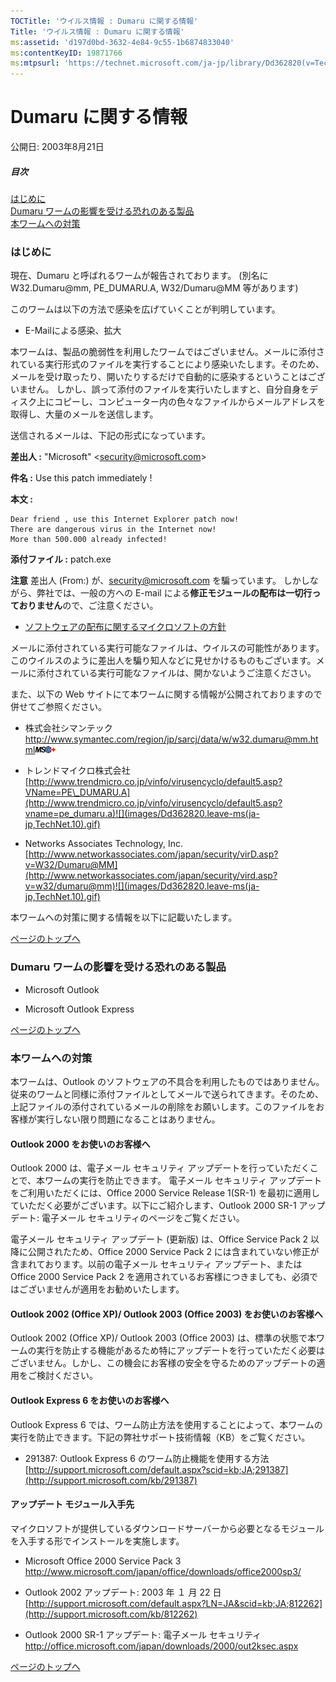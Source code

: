 ```yaml
---
TOCTitle: 'ウイルス情報 : Dumaru に関する情報'
Title: 'ウイルス情報 : Dumaru に関する情報'
ms:assetid: 'd197d0bd-3632-4e84-9c55-1b6874833040'
ms:contentKeyID: 19871766
ms:mtpsurl: 'https://technet.microsoft.com/ja-jp/library/Dd362820(v=TechNet.10)'
---
```


Dumaru に関する情報
===================

公開日: 2003年8月21日

##### 目次

[](#ecaa)[はじめに](#ecaa)  
[](#ebaa)[Dumaru ワームの影響を受ける恐れのある製品](#ebaa)  
[](#eaaa)[本ワームへの対策](#eaaa)  

### はじめに

現在、Dumaru と呼ばれるワームが報告されております。 (別名に W32.Dumaru@mm, PE\_DUMARU.A, W32/Dumaru@MM 等があります)

このワームは以下の方法で感染を広げていくことが判明しています。

-   E-Mailによる感染、拡大

本ワームは、製品の脆弱性を利用したワームではございません。メールに添付されている実行形式のファイルを実行することにより感染いたします。そのため、メールを受け取ったり、開いたりするだけで自動的に感染するということはございません。 しかし、誤って添付のファイルを実行いたしますと、自分自身をディスク上にコピーし、コンピューター内の色々なファイルからメールアドレスを取得し、大量のメールを送信します。

送信されるメールは、下記の形式になっています。

**差出人 :** "Microsoft" &lt;security@microsoft.com&gt;

**件名 :** Use this patch immediately !

**本文 :**

```
Dear friend , use this Internet Explorer patch now!
There are dangerous virus in the Internet now!
More than 500.000 already infected!
```

**添付ファイル :** patch.exe

**注意**
差出人 (From:) が、security@microsoft.com を騙っています。 しかしながら、弊社では、一般の方への E-mail による**修正モジュールの配布は一切行っておりません**ので、ご注意ください。

-   [ソフトウェアの配布に関するマイクロソフトの方針](http://www.microsoft.com/japan/technet/security/bulletin/info/swdist.mspx)

メールに添付されている実行可能なファイルは、ウイルスの可能性があります。 このウイルスのように差出人を騙り知人などに見せかけるものもございます。メールに添付されている実行可能なファイルは、開かないようご注意ください。

また、以下の Web サイトにて本ワームに関する情報が公開されておりますので併せてご参照ください。

-   株式会社シマンテック  
    <http://www.symantec.com/region/jp/sarcj/data/w/w32.dumaru@mm.html>![](images/Dd362820.leave-ms(ja-jp,TechNet.10).gif)

-   トレンドマイクロ株式会社  
    [http://www.trendmicro.co.jp/vinfo/virusencyclo/default5.asp?VName=PE\_DUMARU.A](http://www.trendmicro.co.jp/vinfo/virusencyclo/default5.asp?vname=pe_dumaru.a)![](images/Dd362820.leave-ms(ja-jp,TechNet.10).gif)

-   Networks Associates Technology, Inc.  
    [http://www.networkassociates.com/japan/security/virD.asp?v=W32/Dumaru@MM](http://www.networkassociates.com/japan/security/vird.asp?v=w32/dumaru@mm)![](images/Dd362820.leave-ms(ja-jp,TechNet.10).gif)

本ワームへの対策に関する情報を以下に記載いたします。

[](#mainsection)[ページのトップへ](#mainsection)

### Dumaru ワームの影響を受ける恐れのある製品

-   Microsoft Outlook

-   Microsoft Outlook Express

[](#mainsection)[ページのトップへ](#mainsection)

### 本ワームへの対策

本ワームは、Outlook のソフトウェアの不具合を利用したものではありません。従来のワームと同様に添付ファイルとしてメールで送られてきます。そのため、上記ファイルの添付されているメールの削除をお願いします。このファイルをお客様が実行しない限り問題になることはありません。

#### Outlook 2000 をお使いのお客様へ

Outlook 2000 は、電子メール セキュリティ アップデートを行っていただくことで、本ワームの実行を防止できます。 電子メール セキュリティ アップデートをご利用いただくには、Office 2000 Service Release 1(SR-1) を最初に適用していただく必要がございます。以下にご紹介します、Outlook 2000 SR-1 アップデート: 電子メール セキュリティのページをご覧ください。

電子メール セキュリティ アップデート (更新版) は、Office Service Pack 2 以降に公開されたため、Office 2000 Service Pack 2 には含まれていない修正が含まれております。以前の電子メール セキュリティ アップデート、または Office 2000 Service Pack 2 を適用されているお客様につきましても、必須ではございませんが適用をお勧めいたします。

#### Outlook 2002 (Office XP)/ Outlook 2003 (Office 2003) をお使いのお客様へ

Outlook 2002 (Office XP)/ Outlook 2003 (Office 2003) は、標準の状態で本ワームの実行を防止する機能があるため特にアップデートを行っていただく必要はございません。しかし、この機会にお客様の安全を守るためのアップデートの適用をご検討ください。

#### Outlook Express 6 をお使いのお客様へ

Outlook Express 6 では、ワーム防止方法を使用することによって、本ワームの実行を防止できます。下記の弊社サポート技術情報（KB）をご覧ください。

-   291387: Outlook Express 6 のワーム防止機能を使用する方法  
    [http://support.microsoft.com/default.aspx?scid=kb;JA;291387](http://support.microsoft.com/kb/291387)

#### アップデート モジュール入手先

マイクロソフトが提供しているダウンロードサーバーから必要となるモジュールを入手する形でインストールを実施します。

-   Microsoft Office 2000 Service Pack 3  
    <http://www.microsoft.com/japan/office/downloads/office2000sp3/>

-   Outlook 2002 アップデート: 2003 年 １ 月 22 日  
    [http://support.microsoft.com/default.aspx?LN=JA&scid=kb;JA;812262](http://support.microsoft.com/kb/812262)

-   Outlook 2000 SR-1 アップデート: 電子メール セキュリティ  
    <http://office.microsoft.com/japan/downloads/2000/out2ksec.aspx>

[](#mainsection)[ページのトップへ](#mainsection)
